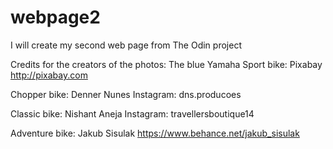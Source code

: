 # webpage2
I will create my second web page from The Odin project

Credits for the creators of the photos:
The blue Yamaha Sport bike: 
Pixabay 
http://pixabay.com

Chopper bike:
Denner Nunes 
Instagram: dns.producoes

Classic bike:
Nishant Aneja
Instagram: travellersboutique14

Adventure bike: 
Jakub Sisulak
https://www.behance.net/jakub_sisulak
